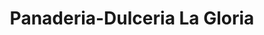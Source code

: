 ---
title: "Panaderia-Dulceria La Gloria"
url: /bocas/panaderia-dulceria-la-gloria/
shop: panadería
---